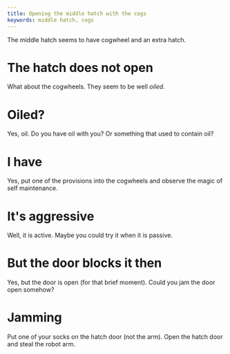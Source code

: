 ```yaml
---
title: Opening the middle hatch with the cogs
keywords: middle hatch, cogs
---
```

The middle hatch seems to have cogwheel and an extra hatch.

# The hatch does not open
What about the cogwheels. They seem to be well _oiled_.

# Oiled?
Yes, oil. Do you have oil with you? Or something that used to contain oil?

# I have
Yes, put one of the provisions into the cogwheels and observe the magic of self maintenance.

# It's aggressive
Well, it is active. Maybe you could try it when it is passive.

# But the door blocks it then
Yes, but the door is open (for that brief moment). Could you jam the door open somehow?

# Jamming
Put one of your socks on the hatch door (not the arm). Open the hatch door and steal the robot arm.
